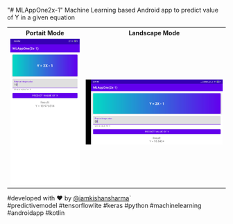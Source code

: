 "# MLAppOne2x-1" Machine Learning based Android app to predict value of Y in a given equation </br>

<table style="width:100%; align:center;" >
  <tr>
    <th>Portait Mode</th>
    <th>Landscape Mode</th>
  </tr>
  <tr>
    <td><img alt="Portrait" src="https://raw.githubusercontent.com/iamkishansharma/my-project-screenshots/main/MLAppOne%20-2.jpg" width="200px"/></td>
    <td><img alt="Landscape" src="https://raw.githubusercontent.com/iamkishansharma/my-project-screenshots/main/MLAppOne-1.jpg" width="400px"/></td>
</table>

#developed with ❤️ by [@iamkishansharma]( https://github.com/iamkishansharma )`
</br>
#predictivemodel #tensorflowlite #keras #python #machinelearning #androidapp #kotlin

